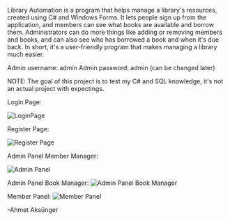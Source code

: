 Library Automation is a program that helps manage a library's resources, created using C# and Windows Forms. 
It lets people sign up from the application, and members can see what books are available and borrow them. 
Administrators can do more things like adding or removing members and books, and can also see who has borrowed a book and when it's due back. 
In short, it's a user-friendly program that makes managing a library much easier.

Admin username: admin
Admin password: admin 
(can be changed later)

NOTE: The goal of this project is to test my C# and SQL knowledge, it's not an actual project with expectings.

Login Page:

![LoginPage](https://user-images.githubusercontent.com/116587797/221229670-cf0abd4a-a350-4998-ad9e-074840797e68.png)

Register Page:

![Register Page](https://user-images.githubusercontent.com/116587797/221229754-590daff3-4fce-4c35-a2e0-bd7f2a04b66b.png)

Admin Panel Member Manager:

![Admin Panel](https://user-images.githubusercontent.com/116587797/221229802-880f0663-de35-4c1f-bc79-7a82499cc864.png)

Admin Panel Book Manager:
![Admin Panel Book Manager](https://user-images.githubusercontent.com/116587797/221229852-a927fb15-bab5-4edc-865d-3b7c487cd205.png)

Member Panel:
![Member Panel](https://user-images.githubusercontent.com/116587797/221229878-33198b99-e00b-4d18-86ee-1d554f1706bb.png)

-Ahmet Aksünger
